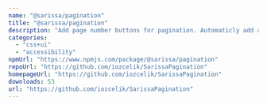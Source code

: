 ```yaml
---
name: "@sarissa/pagination"
title: "@sarissa/pagination"
description: "Add page number buttons for pagination. Automaticly add and disable numbers as current page number."
categories:
  - "css+ui"
  - "accessibility"
npmUrl: "https://www.npmjs.com/package/@sarissa/pagination"
repoUrl: "https://github.com/iozcelik/SarissaPagination"
homepageUrl: "https://github.com/iozcelik/SarissaPagination"
downloads: 53
url: "https://github.com/iozcelik/SarissaPagination"
---
```

